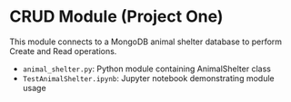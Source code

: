 # CRUD Module (Project One)

This module connects to a MongoDB animal shelter database to perform Create and Read operations.

- `animal_shelter.py`: Python module containing AnimalShelter class
- `TestAnimalShelter.ipynb`: Jupyter notebook demonstrating module usage

